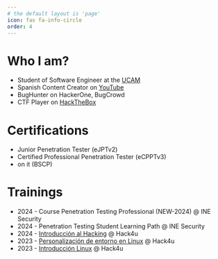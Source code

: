 ```yaml
---
# the default layout is 'page'
icon: fas fa-info-circle
order: 4
---
```


# Who I am?
- Student of Software Engineer at the [UCAM](https://www.ucam.edu)
- Spanish Content Creator on [YouTube](https://www.youtube.com/@4nt0sec)
- BugHunter on HackerOne, BugCrowd
- CTF Player on [HackTheBox](https://app.hackthebox.com/users/1700113)

# Certifications
- Junior Penetration Tester (eJPTv2)
- Certified Professional Penetration Tester (eCPPTv3)
- on it (BSCP)

# Trainings
- 2024 - Course Penetration Testing Professional (NEW-2024) @ INE Security
- 2024 - Penetration Testing Student Learning Path @ INE Security
- 2024 - [Introducción al Hacking](https://hack4u.io/cursos/introduccion-al-hacking/) @ Hack4u
- 2023 - [Personalización de entorno en Linux](https://hack4u.io/cursos/personalizacion-de-entorno-en-linux/) @ Hack4u
- 2023 - [Introducción Linux](https://hack4u.io/cursos/introduccion-a-linux/) @ Hack4u